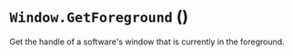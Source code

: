 # `Window.GetForeground` ()


Get the handle of a software's window that is currently in the foreground.





